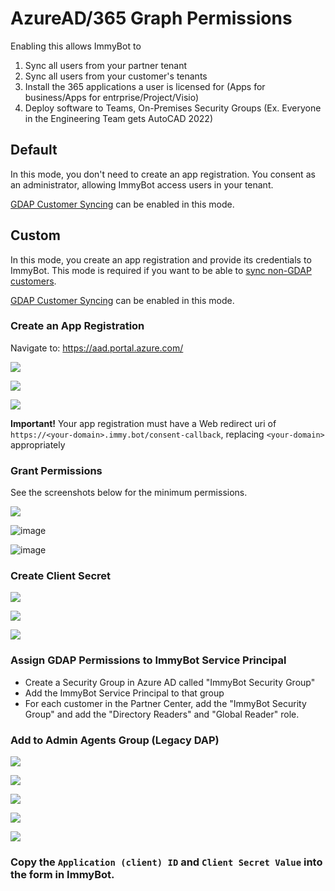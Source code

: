 # AzureAD/365 Graph Permissions

Enabling this allows ImmyBot to

1. Sync all users from your partner tenant
2. Sync all users from your customer's tenants
3. Install the 365 applications a user is licensed for (Apps for business/Apps for entrprise/Project/Visio)
4. Deploy software to Teams, On-Premises Security Groups (Ex. Everyone in the Engineering Team gets AutoCAD 2022)

## Default

In this mode, you don't need to create an app registration. You consent as an administrator, allowing ImmyBot access users in your tenant.

[GDAP Customer Syncing](#gdap-customer-syncing) can be enabled in this mode.

## Custom

In this mode, you create an app registration and provide its credentials to ImmyBot. This mode is required if you want to be able to [sync non-GDAP customers](#csp-preconsent).

[GDAP Customer Syncing](#gdap-customer-syncing) can be enabled in this mode.

### Create an App Registration

Navigate to: <https://aad.portal.azure.com/>

![](./.vitepress/images/2020-12-07-15-46-18.png)

![](./.vitepress/images/2020-12-07-15-47-07.png)

![](./.vitepress/images/2022-12-12_10-42-55.png)

**Important!** Your app registration must have a Web redirect uri of `https://<your-domain>.immy.bot/consent-callback`, replacing `<your-domain>` appropriately

### Grant Permissions

See the screenshots below for the minimum permissions.

![](./.vitepress/images/2020-12-07-15-47-33.png)

![image](https://github.com/immense/immybot-documentation/assets/1424395/24640a0d-b078-4575-8125-e035788f06e8)

![image](https://github.com/immense/immybot-documentation/assets/1424395/f5c4ec0f-35f2-49ad-a690-7e940c187d0a)

### Create Client Secret

![](./.vitepress/images/2021-08-16-13-19-15.png)

![](./.vitepress/images/2021-08-16-13-20-45.png)

![](./.vitepress/images/2021-08-16-13-23-26.png)

### Assign GDAP Permissions to ImmyBot Service Principal
- Create a Security Group in Azure AD called "ImmyBot Security Group"
- Add the ImmyBot Service Principal to that group
- For each customer in the Partner Center, add the "ImmyBot Security Group" and add the "Directory Readers" and "Global Reader" role.

### Add to Admin Agents Group (Legacy DAP)

![](./.vitepress/images/2020-12-07-15-48-22.png)

![](./.vitepress/images/2020-12-07-15-48-26.png)

![](./.vitepress/images/2020-12-07-15-48-31.png)

![](./.vitepress/images/2020-12-07-15-48-35.png)

![](./.vitepress/images/2020-12-07-15-48-38.png)

### Copy the `Application (client) ID` and `Client Secret Value` into the form in ImmyBot.
